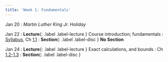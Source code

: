 ```yaml
---
title: 'Week 1: Fundamentals'
---
```


Jan 20
: *Martin Luther King Jr. Holiday*

Jan 22
: **Lecture**{: .label .label-lecture } Course introduction; fundamentals
    : [Syllabus](syllabus), Ch [1.1](http://stat88.org/textbook/content/Chapter_01/01_Probabilities_as_Proportions.html)
: **Section**{: .label .label-disc } **No Section**

Jan 24
: **Lecture**{: .label .label-lecture } Exact calculations, and bounds
    : Ch [1.2-1.3](http://stat88.org/textbook/content/Chapter_01/02_Exact_Calculation_or_Bound.html)
: **Section**{: .label .label-disc }
